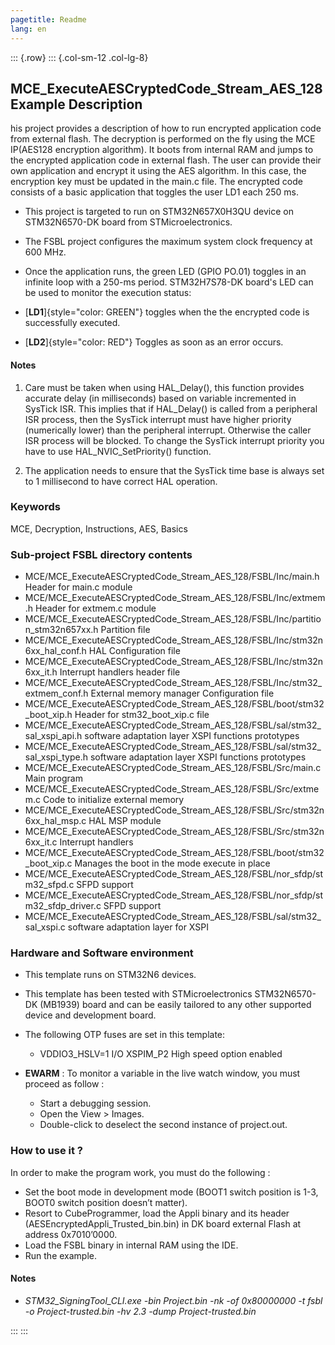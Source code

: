 ```yaml
---
pagetitle: Readme
lang: en
---
```

::: {.row}
::: {.col-sm-12 .col-lg-8}


## <b>MCE_ExecuteAESCryptedCode_Stream_AES_128 Example Description</b>

his project provides a description of how to run encrypted application code from external flash. The decryption is performed on the fly using the MCE IP(AES128 encryption algorithm).
  It boots from internal RAM and jumps to the encrypted application code in external flash. The user can provide their own application and encrypt it using the AES algorithm. In this case, the encryption key must be updated in the main.c file. The encrypted code consists of a basic application that toggles the user LD1 each 250 ms.

- This project is targeted to run on STM32N657X0H3QU device on STM32N6570-DK board from STMicroelectronics.  
- The FSBL project configures the maximum system clock frequency at 600 MHz.
- Once the application runs, the green LED (GPIO PO.01) toggles in an infinite loop with a 250-ms period.
STM32H7S78-DK board's LED can be used to monitor the execution status:

 - [**LD1**]{style="color: GREEN"} toggles when the the encrypted code is successfully executed.
 - [**LD2**]{style="color: RED"}  Toggles as soon as an error occurs.

#### <b>Notes</b>

 1. Care must be taken when using HAL_Delay(), this function provides accurate delay (in milliseconds)
    based on variable incremented in SysTick ISR. This implies that if HAL_Delay() is called from
    a peripheral ISR process, then the SysTick interrupt must have higher priority (numerically lower)
    than the peripheral interrupt. Otherwise the caller ISR process will be blocked.
    To change the SysTick interrupt priority you have to use HAL_NVIC_SetPriority() function.

 2. The application needs to ensure that the SysTick time base is always set to 1 millisecond
    to have correct HAL operation.

### <b>Keywords</b>

MCE, Decryption, Instructions, AES, Basics

### <b>Sub-project FSBL directory contents</b>

  - MCE/MCE_ExecuteAESCryptedCode_Stream_AES_128/FSBL/Inc/main.h                       Header for main.c module
  - MCE/MCE_ExecuteAESCryptedCode_Stream_AES_128/FSBL/Inc/extmem.h                     Header for extmem.c module
  - MCE/MCE_ExecuteAESCryptedCode_Stream_AES_128/FSBL/Inc/partition_stm32n657xx.h      Partition file
  - MCE/MCE_ExecuteAESCryptedCode_Stream_AES_128/FSBL/Inc/stm32n6xx_hal_conf.h         HAL Configuration file
  - MCE/MCE_ExecuteAESCryptedCode_Stream_AES_128/FSBL/Inc/stm32n6xx_it.h               Interrupt handlers header file
  - MCE/MCE_ExecuteAESCryptedCode_Stream_AES_128/FSBL/Inc/stm32_extmem_conf.h          External memory manager Configuration file
  - MCE/MCE_ExecuteAESCryptedCode_Stream_AES_128/FSBL/boot/stm32_boot_xip.h            Header for stm32_boot_xip.c file
  - MCE/MCE_ExecuteAESCryptedCode_Stream_AES_128/FSBL/sal/stm32_sal_xspi_api.h         software adaptation layer XSPI functions prototypes
  - MCE/MCE_ExecuteAESCryptedCode_Stream_AES_128/FSBL/sal/stm32_sal_xspi_type.h        software adaptation layer XSPI functions prototypes
  - MCE/MCE_ExecuteAESCryptedCode_Stream_AES_128/FSBL/Src/main.c                       Main program
  - MCE/MCE_ExecuteAESCryptedCode_Stream_AES_128/FSBL/Src/extmem.c                     Code to initialize external memory
  - MCE/MCE_ExecuteAESCryptedCode_Stream_AES_128/FSBL/Src/stm32n6xx_hal_msp.c          HAL MSP module
  - MCE/MCE_ExecuteAESCryptedCode_Stream_AES_128/FSBL/Src/stm32n6xx_it.c               Interrupt handlers
  - MCE/MCE_ExecuteAESCryptedCode_Stream_AES_128/FSBL/boot/stm32_boot_xip.c            Manages the boot in the mode execute in place
  - MCE/MCE_ExecuteAESCryptedCode_Stream_AES_128/FSBL/nor_sfdp/stm32_sfpd.c            SFPD support
  - MCE/MCE_ExecuteAESCryptedCode_Stream_AES_128/FSBL/nor_sfdp/stm32_sfdp_driver.c     SFPD support
  - MCE/MCE_ExecuteAESCryptedCode_Stream_AES_128/FSBL/sal/stm32_sal_xspi.c             software adaptation layer for XSPI

### <b>Hardware and Software environment</b>

  - This template runs on STM32N6 devices.

  - This template has been tested with STMicroelectronics STM32N6570-DK (MB1939)
    board and can be easily tailored to any other supported device
    and development board.

  - The following OTP fuses are set in this template:

    - VDDIO3_HSLV=1     I/O XSPIM_P2 High speed option enabled


  - **EWARM** : To monitor a variable in the live watch window, you must proceed as follow :
    - Start a debugging session.
    - Open the View > Images.
    - Double-click to deselect the second instance of project.out. 

### <b>How to use it ?</b>

In order to make the program work, you must do the following :

 - Set the boot mode in development mode (BOOT1 switch position is 1-3, BOOT0 switch position doesn’t matter).
 - Resort to CubeProgrammer, load the Appli binary and its header (AESEncryptedAppli_Trusted_bin.bin) in DK board external Flash at address 0x7010’0000.
 - Load the FSBL binary in internal RAM using the IDE.
 - Run the example. 

#### <b>Notes</b>
   - *STM32_SigningTool_CLI.exe -bin Project.bin -nk -of 0x80000000 -t fsbl -o Project-trusted.bin -hv 2.3 -dump Project-trusted.bin*


:::
:::
